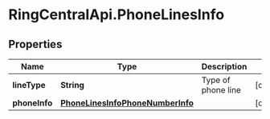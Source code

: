 # RingCentralApi.PhoneLinesInfo

## Properties
Name | Type | Description | Notes
------------ | ------------- | ------------- | -------------
**lineType** | **String** | Type of phone line | [optional] 
**phoneInfo** | [**PhoneLinesInfoPhoneNumberInfo**](PhoneLinesInfoPhoneNumberInfo.md) |  | [optional] 


